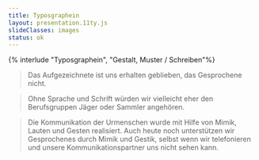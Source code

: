 ```yaml
---
title: Typosgraphein
layout: presentation.11ty.js
slideClasses: images
status: ok
---
```



{% interlude "Typosgraphein", "Gestalt, Muster / Schreiben"%}

<section class="cite" data-background="./images/typosgraphein-01.png">
<blockquote class="has-whitener"><p>Das Aufgezeichnete ist uns erhalten geblieben, das Gesprochene nicht.</p></blockquote>
</section>


<section class="cite" data-background="./images/typosgraphein-02.png">
<blockquote class="has-whitener"><p>Ohne Sprache und Schrift würden wir vielleicht eher den Berufsgruppen Jäger oder Sammler angehören.</p></blockquote>
</section>

<section class="cite" data-background="./images/typosgraphein-03.png">
<blockquote class="has-whitener"><p>Die Kommunikation der Urmenschen wurde mit Hilfe von Mimik, Lauten und Gesten realisiert. Auch heute noch unterstützen wir Gesprochenes durch Mimik und Gestik, selbst wenn wir telefonieren und unsere Kommunikationspartner uns nicht sehen kann.</p></blockquote>
</section>